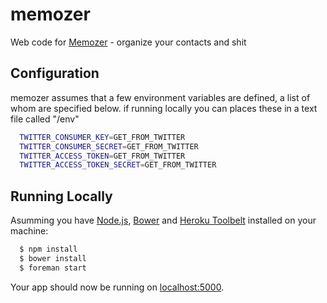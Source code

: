 memozer
=========

Web code for [Memozer](http://www.memozer.com/) - organize your contacts and shit

## Configuration

memozer assumes that a few environment variables are defined, a list of whom are specified below. if running locally you can places these in a text file called "/env"

```sh
  TWITTER_CONSUMER_KEY=GET_FROM_TWITTER
  TWITTER_CONSUMER_SECRET=GET_FROM_TWITTER
  TWITTER_ACCESS_TOKEN=GET_FROM_TWITTER
  TWITTER_ACCESS_TOKEN_SECRET=GET_FROM_TWITTER
```

## Running Locally

Asumming you have [Node.js](http://nodejs.org/), [Bower](http://bower.io/, ) and [Heroku Toolbelt](https://toolbelt.heroku.com/) installed on your machine:

```sh
  $ npm install
  $ bower install
  $ foreman start
```

Your app should now be running on [localhost:5000](http://127.0.0.1:5000/).
